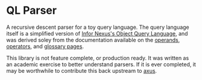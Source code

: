 # QL Parser

A recursive descent parser for a toy query language. The query language itself is a simplified version of [Infor Nexus's Object Query Language](https://developer.infornexus.com/platform/querying-with-oql), and was derived soley from the documentation available on the [operands](https://developer.infornexus.com/platform/querying-with-oql/operands), [operators](https://developer.infornexus.com/platform/querying-with-oql/operators), and [glossary pages](https://developer.infornexus.com/platform/querying-with-oql/oql-glossary).

This library is not feature complete, or production ready. It was written as an academic exercise to better understand parsers. If it is ever completed, it may be worthwhile to contribute this back upstream to [axus](https://github.com/appxpress/axus).

